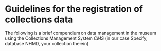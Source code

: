 # Guidelines for the registration of collections data

The following is a brief compendium on data management in the museum using the Collections Management System *CMS* (in our case Specify, database NHMD, your collection therein)
